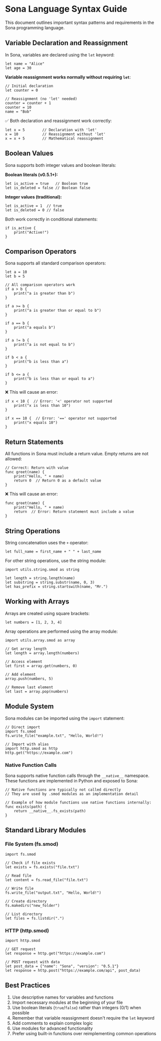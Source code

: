 # Sona Language Syntax Guide

This document outlines important syntax patterns and requirements in the Sona programming language.

## Variable Declaration and Reassignment

In Sona, variables are declared using the `let` keyword:

```sona
let name = "Alice"
let age = 30
```

**Variable reassignment works normally without requiring `let`**:

```sona
// Initial declaration
let counter = 0

// Reassignment (no 'let' needed)
counter = counter + 1
counter = 10
name = "Bob"
```

✅ Both declaration and reassignment work correctly:

```sona
let x = 5        // Declaration with 'let'
x = 10           // Reassignment without 'let'
x = x + 5        // Mathematical reassignment
```

## Boolean Values

Sona supports both integer values and boolean literals:

**Boolean literals (v0.5.1+):**

```sona
let is_active = true   // Boolean true
let is_deleted = false // Boolean false
```

**Integer values (traditional):**

```sona
let is_active = 1  // true
let is_deleted = 0 // false
```

Both work correctly in conditional statements:

```sona
if is_active {
    print("Active!")
}
```

## Comparison Operators

Sona supports all standard comparison operators:

```sona
let a = 10
let b = 5

// All comparison operators work
if a > b {
    print("a is greater than b")
}

if a >= b {
    print("a is greater than or equal to b")
}

if a == b {
    print("a equals b")
}

if a != b {
    print("a is not equal to b")
}

if b < a {
    print("b is less than a")
}

if b <= a {
    print("b is less than or equal to a")
}
```

❌ This will cause an error:

```sona
if x < 10 {  // Error: '<' operator not supported
    print("x is less than 10")
}

if x == 10 {  // Error: '==' operator not supported
    print("x equals 10")
}
```

## Return Statements

All functions in Sona must include a return value. Empty returns are not allowed:

```sona
// Correct: Return with value
func greet(name) {
    print("Hello, " + name)
    return 0  // Return 0 as a default value
}
```

❌ This will cause an error:

```sona
func greet(name) {
    print("Hello, " + name)
    return  // Error: Return statement must include a value
}
```

## String Operations

String concatenation uses the `+` operator:

```sona
let full_name = first_name + " " + last_name
```

For other string operations, use the string module:

```sona
import utils.string.smod as string

let length = string.length(name)
let substring = string.substr(name, 0, 3)
let has_prefix = string.startswith(name, "Mr.")
```

## Working with Arrays

Arrays are created using square brackets:

```sona
let numbers = [1, 2, 3, 4]
```

Array operations are performed using the array module:

```sona
import utils.array.smod as array

// Get array length
let length = array.length(numbers)

// Access element
let first = array.get(numbers, 0)

// Add element
array.push(numbers, 5)

// Remove last element
let last = array.pop(numbers)
```

## Module System

Sona modules can be imported using the `import` statement:

```sona
// Direct import
import fs.smod
fs.write_file("example.txt", "Hello, World!")

// Import with alias
import http.smod as http
http.get("https://example.com")
```

### Native Function Calls

Sona supports native function calls through the `__native__` namespace. These functions are implemented in Python and exposed to Sona:

```sona
// Native functions are typically not called directly
// They are used by .smod modules as an implementation detail

// Example of how module functions use native functions internally:
func exists(path) {
    return __native__.fs_exists(path)
}
```

## Standard Library Modules

### File System (fs.smod)

```sona
import fs.smod

// Check if file exists
let exists = fs.exists("file.txt")

// Read file
let content = fs.read_file("file.txt")

// Write file
fs.write_file("output.txt", "Hello, World!")

// Create directory
fs.makedirs("new_folder")

// List directory
let files = fs.listdir(".")
```

### HTTP (http.smod)

```sona
import http.smod

// GET request
let response = http.get("https://example.com")

// POST request with data
let post_data = {"name": "Sona", "version": "0.5.1"}
let response = http.post("https://example.com/api", post_data)
```

## Best Practices

1. Use descriptive names for variables and functions
2. Import necessary modules at the beginning of your file
3. Use boolean literals (`true`/`false`) rather than integers (0/1) when possible
4. Remember that variable reassignment doesn't require the `let` keyword
5. Add comments to explain complex logic
6. Use modules for advanced functionality
7. Prefer using built-in functions over reimplementing common operations
